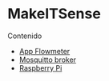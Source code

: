 # MakeITSense

Contenido

- [App Flowmeter](doc/app-flowmeter.md)
- [Mosquitto broker](doc/mosquitto.md)
- [Raspberry Pi](doc/raspberrypi.md)
  